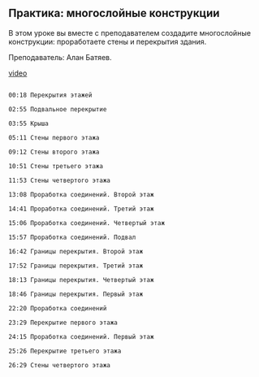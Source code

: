 ## Практика: многослойные конструкции

В этом уроке вы вместе с преподавателем создадите многослойные конструкции: проработаете стены и перекрытия здания. 

Преподаватель: Алан Батяев. 

[video](https://player.softculture.cc/embed/online/ARC/ARC_59.21.12_L4-10_Practice_Composites)

```chapters

00:18 Перекрытия этажей

02:55 Подвальное перекрытие

03:55 Крыша

05:11 Стены первого этажа

09:12 Стены второго этажа

10:51 Стены третьего этажа

11:53 Стены четвертого этажа

13:08 Проработка соединений. Второй этаж

14:41 Проработка соединений. Третий этаж

15:06 Проработка соединений. Четвертый этаж

15:57 Проработка соединений. Подвал

16:42 Границы перекрытия. Второй этаж

17:52 Границы перекрытия. Третий этаж

18:13 Границы перекрытия. Четвертый этаж

18:46 Границы перекрытия. Первый этаж

22:20 Проработка соединений

23:29 Перекрытие первого этажа

24:15 Проработка соединений. Первый этаж

25:26 Перекрытие третьего этажа

26:29 Стены четвертого этажа

```